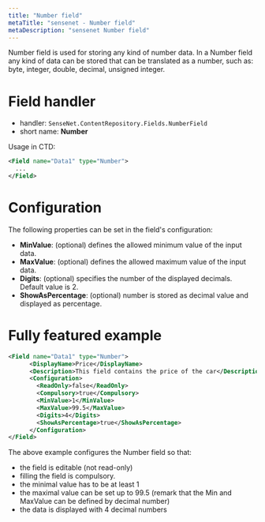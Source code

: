 ```yaml
---
title: "Number field"
metaTitle: "sensenet - Number field"
metaDescription: "sensenet Number field"
---
```


Number field is used for storing any kind of number data. In a Number field any kind of data can be stored that can be translated as a number, such as: byte, integer, double, decimal, unsigned integer.

# Field handler

- handler: `SenseNet.ContentRepository.Fields.NumberField`
- short name: **Number**

Usage in CTD:

```xml
<Field name="Data1" type="Number">
  ...
</Field>
```

# Configuration
The following properties can be set in the field's configuration:

- **MinValue**: (optional) defines the allowed minimum value of the input data.
- **MaxValue**: (optional) defines the allowed maximum value of the input data.
- **Digits**: (optional) specifies the number of the displayed decimals. Default value is 2.
- **ShowAsPercentage**: (optional) number is stored as decimal value and displayed as percentage.

# Fully featured example

```xml
<Field name="Data1" type="Number">
      <DisplayName>Price</DisplayName>
      <Description>This field contains the price of the car</Description>
      <Configuration>
        <ReadOnly>false</ReadOnly>
        <Compulsory>true</Compulsory>
        <MinValue>1</MinValue>
        <MaxValue>99.5</MaxValue>
        <Digits>4</Digits>
        <ShowAsPercentage>true</ShowAsPercentage>
      </Configuration>
</Field>
```

The above example configures the Number field so that:

- the field is editable (not read-only)
- filling the field is compulsory.
- the minimal value has to be at least 1
- the maximal value can be set up to 99.5 (remark that the Min and MaxValue can be defined by decimal number)
- the data is displayed with 4 decimal numbers
